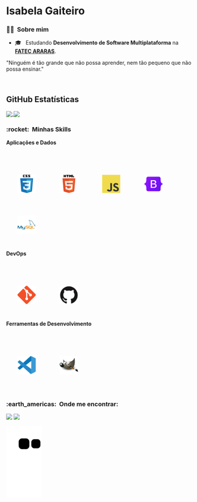  # Isabela Gaiteiro

<h3> 👩‍🎓 &nbsp;Sobre mim </h3>

- 🎓 &nbsp; Estudando **Desenvolvimento de Software Multiplataforma** na <a href="https://fatecararas.cps.sp.gov.br/">**FATEC ARARAS**</a>.

"Ninguém é tão grande que não possa aprender, nem tão pequeno que não possa ensinar."

</br>

## **GitHub Estatísticas**


<a href="https://github.com/Isagaiteiro">
  <img height="180em" align="center" src="https://github-readme-stats.vercel.app/api/top-langs/?username=Isagaiteiro&theme=dracula&layout=compact&langs_count=10" />
</a>

<a href="https://github.com/Isagaiteiro">
  <img height="180em" align="center" src="https://github-readme-stats.vercel.app/api?username=Isagaiteiro&theme=dracula&show_icons=true&include_all_commits=true&count_private=true" />
</a>
<br/>

<h3> :rocket: &nbsp;Minhas Skills </h3>

**Aplicações e Dados**

<br/>
<br/>
<div>
<img height="50em" align="center" style="padding:30px;" src="https://raw.githubusercontent.com/devicons/devicon/1119b9f84c0290e0f0b38982099a2bd027a48bf1/icons/css3/css3-original-wordmark.svg"/>
<img height="50em" align="center" style="padding:30px;" src="https://raw.githubusercontent.com/devicons/devicon/1119b9f84c0290e0f0b38982099a2bd027a48bf1/icons/html5/html5-original-wordmark.svg">
<img height="50em" align="center" style="padding:30px;" src="https://raw.githubusercontent.com/devicons/devicon/1119b9f84c0290e0f0b38982099a2bd027a48bf1/icons/javascript/javascript-original.svg"/>
<img height="50em" align="center" style="padding:30px;" src="https://raw.githubusercontent.com/devicons/devicon/1119b9f84c0290e0f0b38982099a2bd027a48bf1/icons/bootstrap/bootstrap-original.svg"/>
<img height="50em" align="center" style="padding:30px;" src="https://raw.githubusercontent.com/devicons/devicon/1119b9f84c0290e0f0b38982099a2bd027a48bf1/icons/mysql/mysql-original-wordmark.svg"/>   
</div>  

**DevOps**

<br/>
<br/>
<div>
<img height="50em" align="center" style="padding:30px;" src="https://raw.githubusercontent.com/devicons/devicon/1119b9f84c0290e0f0b38982099a2bd027a48bf1/icons/git/git-original.svg"/>
<img height="50em" align="center" style="padding:30px;" src="https://raw.githubusercontent.com/devicons/devicon/1119b9f84c0290e0f0b38982099a2bd027a48bf1/icons/github/github-original.svg"/>
</div>  

**Ferramentas de Desenvolvimento**

<br/>
<br/>
<div>
<img height="50em" align="center" style="padding:30px;"src="https://raw.githubusercontent.com/devicons/devicon/1119b9f84c0290e0f0b38982099a2bd027a48bf1/icons/vscode/vscode-original.svg"/>
<img height="50em" align="center" style="padding:30px;"src="https://raw.githubusercontent.com/devicons/devicon/1119b9f84c0290e0f0b38982099a2bd027a48bf1/icons/gimp/gimp-original.svg"/>
</div>  
<br/>



<h3> :earth_americas: &nbsp;Onde me encontrar: </h3>

<div>
    <a href = "mailto:isagaiteiro@gmail.com"><img src="https://img.shields.io/badge/-Gmail-%23333?style=for-the-badge&logo=gmail&logoColor=white" target="_blank"></a>
    <a href="https://www.linkedin.com/in/isabela-gaiteiro-5576ba17b/" target="_blank"><img src="https://img.shields.io/badge/-LinkedIn-%230077B5?style=for-the-badge&logo=linkedin&logoColor=white" target="_blank"></a> 
</div>

![Snake animation](https://github.com/isagaiteiro/isagaiteiro/blob/output/github-contribution-grid-snake.svg)
